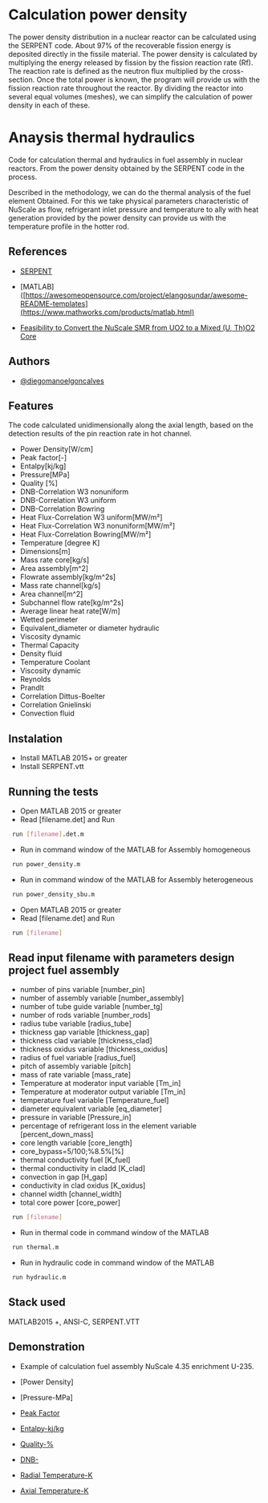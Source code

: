 # Calculation power density

The power density distribution in a nuclear reactor can be calculated using the SERPENT code. About 97% of the recoverable fission energy is deposited directly in the fissile material. The power density is calculated by multiplying the energy released by fission by the fission reaction rate (Rf). The reaction rate is defined as the neutron flux multiplied by the cross-section. Once the total power is known, the program will provide us with the fission reaction rate throughout the reactor. By dividing the reactor into several equal volumes (meshes), we can simplify the calculation of power density in each of these.

# Anaysis thermal hydraulics

Code for calculation thermal and hydraulics in fuel assembly in nuclear reactors. From the power density obtained by the SERPENT code in the process.

Described in the methodology, we can do the thermal analysis of the fuel element
Obtained. For this we take physical parameters characteristic of NuScale as flow, refrigerant inlet pressure and temperature to ally with heat generation
provided by the power density can provide us with the temperature profile in the hotter rod.

## References

 - [SERPENT](http://serpent.vtt.fi/mediawiki/index.php/Input_syntax_manual#mat_.28material_definition.29)

 - [MATLAB]([https://awesomeopensource.com/project/elangosundar/awesome-README-templates](https://www.mathworks.com/products/matlab.html)

 - [Feasibility to Convert the NuScale SMR from UO2 to a Mixed (U, Th)O2 Core](https://www.scirp.org/journal/paperinformation.aspx?paperid=124163)

## Authors

- [@diegomanoelgoncalves](https://www.github.com/diegomanoelgoncalves)

## Features

The code calculated unidimensionally along the axial length, based on the detection results of the pin reaction rate in hot channel.

- Power Density[W/cm]
- Peak factor[-]
- Entalpy[kj/kg]
- Pressure[MPa]
- Quality [%]
- DNB-Correlation W3 nonuniform
- DNB-Correlation W3 uniform
- DNB-Correlation Bowring
- Heat Flux-Correlation W3 uniform[MW/m²]
- Heat Flux-Correlation W3 nonuniform[MW/m²]
- Heat Flux-Correlation Bowring[MW/m²]
- Temperature [degree K]
- Dimensions[m]
- Mass rate core[kg/s]
- Area assembly[m^2]
- Flowrate assembly[kg/m^2s]
- Mass rate channel[kg/s]
- Area channel[m^2]
- Subchannel flow rate[kg/m^2s]
- Average linear heat rate[W/m]
- Wetted perimeter
- Equivalent_diameter or diameter hydraulic
- Viscosity dynamic
- Thermal Capacity
- Density fluid
- Temperature Coolant
- Viscosity dynamic
- Reynolds
- Prandlt
- Correlation Dittus-Boelter 
- Correlation Gnielinski 
- Convection fluid

## Instalation

- Install MATLAB 2015+ or greater 
- Install SERPENT.vtt
    
## Running the tests
- Open MATLAB 2015 or greater
- Read [filename.det] and Run
```bash
 run [filename].det.m
```
- Run in command window of the MATLAB for Assembly homogeneous
```bash
 run power_density.m
```
- Run in command window of the MATLAB for Assembly heterogeneous
```bash
 run power_density_sbu.m
```

- Open MATLAB 2015 or greater
- Read [filename.det] and Run
```bash
 run [filename]
```
## Read input filename with parameters design project fuel assembly
- number of pins variable [number_pin]
- number of assembly variable [number_assembly]
- number of tube guide variable [number_tg]
- number of rods variable [number_rods]
- radius tube variable [radius_tube]
- thickness gap variable [thickness_gap]
- thickness clad variable [thickness_clad]
- thickness oxidus variable [thickness_oxidus]
- radius of fuel variable [radius_fuel]
- pitch of assembly variable [pitch]
- mass of rate variable [mass_rate]
- Temperature at moderator input variable [Tm_in]
- Temperature at moderator output variable [Tm_in]
- temperature fuel variable [Temperature_fuel]
- diameter equivalent variable [eq_diameter]
- pressure in variable [Pressure_in]
- percentage of refrigerant loss in the element variable [percent_down_mass]
- core length variable [core_length]
- core_bypass=5/100;%8.5%[%]
- thermal conductivity fuel [K_fuel]
- thermal conductivity in cladd [K_clad]
- convection in gap [H_gap]
- conductivity in clad oxidus [K_oxidus]
- channel width [channel_width]
- total core power [core_power]
```bash
 run [filename]
```
- Run in thermal code in command window of the MATLAB 
```bash
 run thermal.m
```
- Run in hydraulic code in command window of the MATLAB
```bash
 run hydraulic.m
```
## Stack used

MATLAB2015 +, ANSI-C, SERPENT.VTT

## Demonstration
- Example of calculation fuel assembly NuScale 4.35 enrichment U-235.
- [Power Density]

- [Pressure-MPa]

- [Peak Factor](https://github.com/diegomanoelgoncalves/analisys_thermal_hydraulic/blob/thermal-hydraulic/peak_factor.png)

- [Entalpy-kj/kg](https://github.com/diegomanoelgoncalves/analisys_thermal_hydraulic/blob/thermal-hydraulic/entalpy.png)

- [Quality-%](https://github.com/diegomanoelgoncalves/analisys_thermal_hydraulic/blob/thermal-hydraulic/quality.png)

- [DNB-](https://github.com/diegomanoelgoncalves/analisys_thermal_hydraulic/blob/thermal-hydraulic/dnb.png)

- [Radial Temperature-K](https://github.com/diegomanoelgoncalves/analisys_thermal_hydraulic/blob/thermal-hydraulic/radial_temperature.png)

- [Axial Temperature-K](https://github.com/diegomanoelgoncalves/analisys_thermal_hydraulic/blob/thermal-hydraulic/axial_temperature.png)
